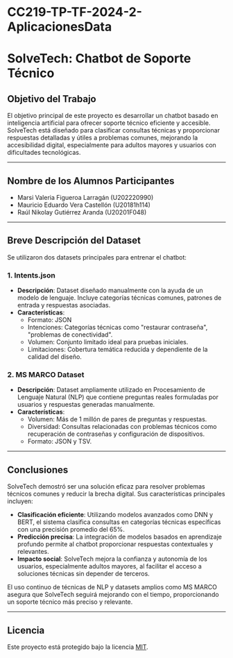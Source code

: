 ﻿# CC219-TP-TF-2024-2-AplicacionesData
 
# SolveTech: Chatbot de Soporte Técnico

## Objetivo del Trabajo
El objetivo principal de este proyecto es desarrollar un chatbot basado en inteligencia artificial para ofrecer soporte técnico eficiente y accesible. SolveTech está diseñado para clasificar consultas técnicas y proporcionar respuestas detalladas y útiles a problemas comunes, mejorando la accesibilidad digital, especialmente para adultos mayores y usuarios con dificultades tecnológicas.

---

## Nombre de los Alumnos Participantes
- Marsi Valeria Figueroa Larragán (U202220990)
- Mauricio Eduardo Vera Castellón (U20181h114)
- Raúl Nikolay Gutiérrez Aranda (U20201F048)

---

## Breve Descripción del Dataset
Se utilizaron dos datasets principales para entrenar el chatbot:

### **1. Intents.json**
- **Descripción**: Dataset diseñado manualmente con la ayuda de un modelo de lenguaje. Incluye categorías técnicas comunes, patrones de entrada y respuestas asociadas.
- **Características**:
  - Formato: JSON
  - Intenciones: Categorías técnicas como "restaurar contraseña", "problemas de conectividad".
  - Volumen: Conjunto limitado ideal para pruebas iniciales.
  - Limitaciones: Cobertura temática reducida y dependiente de la calidad del diseño.

### **2. MS MARCO Dataset**
- **Descripción**: Dataset ampliamente utilizado en Procesamiento de Lenguaje Natural (NLP) que contiene preguntas reales formuladas por usuarios y respuestas generadas manualmente.
- **Características**:
  - Volumen: Más de 1 millón de pares de preguntas y respuestas.
  - Diversidad: Consultas relacionadas con problemas técnicos como recuperación de contraseñas y configuración de dispositivos.
  - Formato: JSON y TSV.

---

## Conclusiones
SolveTech demostró ser una solución eficaz para resolver problemas técnicos comunes y reducir la brecha digital. Sus características principales incluyen:
- **Clasificación eficiente**: Utilizando modelos avanzados como DNN y BERT, el sistema clasifica consultas en categorías técnicas específicas con una precisión promedio del 65%.
- **Predicción precisa**: La integración de modelos basados en aprendizaje profundo permite al chatbot proporcionar respuestas contextuales y relevantes.
- **Impacto social**: SolveTech mejora la confianza y autonomía de los usuarios, especialmente adultos mayores, al facilitar el acceso a soluciones técnicas sin depender de terceros.

El uso continuo de técnicas de NLP y datasets amplios como MS MARCO asegura que SolveTech seguirá mejorando con el tiempo, proporcionando un soporte técnico más preciso y relevante.

---

## Licencia
Este proyecto está protegido bajo la licencia [MIT](https://opensource.org/licenses/MIT).
